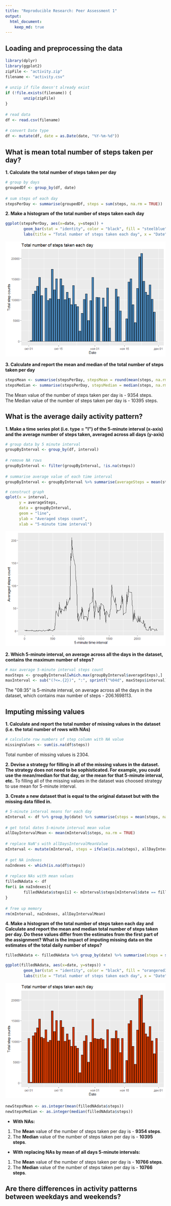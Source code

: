 ```yaml
---
title: "Reproducible Research: Peer Assessment 1"
output: 
  html_document:
    keep_md: true
---
```





## Loading and preprocessing the data

```r
library(dplyr)
library(ggplot2)
zipFile <- "activity.zip"
filename <- "activity.csv"

# unzip if file doesn't already exist
if (!file.exists(filename)) {
        unzip(zipFile)
}

# read data
df <- read.csv(filename)

# convert Date type
df <- mutate(df, date = as.Date(date, "%Y-%m-%d"))
```


## What is mean total number of steps taken per day?
**1. Calculate the total number of steps taken per day**

```r
# group by days
groupedDf <- group_by(df, date)

# sum steps of each day
stepsPerDay <- summarise(groupedDf, steps = sum(steps, na.rm = TRUE))
```
**2. Make a histogram of the total number of steps taken each day**

```r
ggplot(stepsPerDay, aes(x=date, y=steps)) + 
        geom_bar(stat = "identity", color = "black", fill = "steelblue") + 
        labs(title = "Total number of steps taken each day", x = "Date", y = "Total step counts")
```

![  ](figure/figure2-1.png)

**3. Calculate and report the mean and median of the total number of steps taken per day**

```r
stepsMean <- summarise(stepsPerDay, stepsMean = round(mean(steps, na.rm = TRUE), 0))
stepsMedian <- summarise(stepsPerDay, stepsMedian = median(steps, na.rm = TRUE))
```
The Mean value of the number of steps taken per day is - 9354 steps.  
The Median value of the number of steps taken per day is - 10395 steps.



## What is the average daily activity pattern?
**1. Make a time series plot (i.e. type = "l") of the 5-minute interval (x-axis) and the average number of steps taken, averaged across all days (y-axis)**


```r
# group data by 5 minute interval
groupByInterval <- group_by(df, interval)

# remove NA rows
groupByInterval <- filter(groupByInterval, !is.na(steps))

# summarise average value of each time interval
groupByInterval <- groupByInterval %>% summarise(averageSteps = mean(steps))
```

```r
# construct graph
qplot(x = interval, 
      y = averageSteps, 
      data = groupByInterval,
      geom = "line",
      ylab = "Averaged steps count", 
      xlab = "5-minute time interval")
```

![  ](figure/figure-1.png)

**2. Which 5-minute interval, on average across all the days in the dataset, contains the maximum number of steps?**

```r
# max average 5-minute interval steps count
maxSteps <- groupByInterval[which.max(groupByInterval$averageSteps),]
maxInterval <- sub("(?<=.{2})", ":", sprintf("%04d", maxSteps$interval), perl = TRUE)
```
The "08:35" is 5-minute interval, on average across all the days in the dataset, which contains max number of steps - 206.1698113.


## Imputing missing values

**1. Calculate and report the total number of missing values in the dataset (i.e. the total number of rows with NAs)**

```r
# calculate row numbers of step column with NA value
missingValues <- sum(is.na(df$steps))
```
Total number of missing values is 2304.

**2. Devise a strategy for filling in all of the missing values in the dataset. The strategy does not need to be sophisticated. For example, you could use the mean/median for that day, or the mean for that 5-minute interval, etc.**
To filling all of the missing values in the dataset was choosed  strategy to use mean for 5-minute interval. 


**3. Create a new dataset that is equal to the original dataset but with the missing data filled in.**

```r
# 5-minute interval means for each day
mInterval <- df %>% group_by(date) %>% summarise(steps = mean(steps, na.rm = TRUE))

# get total dates 5-minute interval mean value
allDayIntervalMean <- mean(mInterval$steps, na.rm = TRUE)

# replace NaN's with allDaysIntervalMeanValue
mInterval <- mutate(mInterval, steps = ifelse(is.na(steps), allDayIntervalMean, steps))

# get NA indexes
naIndexes <- which(is.na(df$steps))

# replace NAs with mean values
filledNAdata <- df
for(i in naIndexes){
        filledNAdata$steps[i] <- mInterval$steps[mInterval$date == filledNAdata$date[i]]
}

# free up memory
rm(mInterval, naIndexes, allDayIntervalMean)
```

**4. Make a histogram of the total number of steps taken each day and Calculate and report the mean and median total number of steps taken per day. Do these values differ from the estimates from the first part of the assignment? What is the impact of imputing missing data on the estimates of the total daily number of steps?**


```r
filledNAdata <- filledNAdata %>% group_by(date) %>% summarise(steps = sum(steps))
```


```r
ggplot(filledNAdata, aes(x=date, y=steps)) + 
        geom_bar(stat = "identity", color = "black", fill = "orangered3") + 
        labs(title = "Total number of steps taken each day", x = "Date", y = "Total step counts")
```

![  ](figure/figure3-1.png)


```r
newStepsMean <- as.integer(mean(filledNAdata$steps))
newStepsMedian <- as.integer(median(filledNAdata$steps))
```
* **With NAs:**  
1. The **Mean** value of the number of steps taken per day is - **9354 steps**.  
2. The **Median** value of the number of steps taken per day is - **10395 steps**.

* **With replacing NAs by mean of all days 5-minute intervals:**  
1. The **Mean** value of the number of steps taken per day is - **10766 steps**.  
2. The **Median** value of the number of steps taken per day is - **10766 steps**.

## Are there differences in activity patterns between weekdays and weekends?
